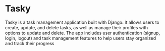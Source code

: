 # Tasky
Tasky is a task management application built with Django. It allows users to create, update, and delete tasks, as well as manage their profiles with options to update and delete. The app includes user authentication (signup, login, logout) and task management features to help users stay organized and track their progress

